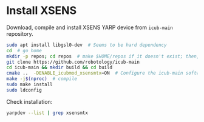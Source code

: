 # Install XSENS
Download, compile and install XSENS YARP device from `icub-main` repository.
```bash
sudo apt install libgsl0-dev  # Seems to be hard dependency
cd  # go home
mkdir -p repos; cd repos  # make $HOME/repos if it doesn't exist; then, enter it
git clone https://github.com/robotology/icub-main
cd icub-main && mkdir build && cd build
cmake ..  -DENABLE_icubmod_xsensmtx=ON  # Configure the icub-main software
make -j$(nproc)  # compile
sudo make install
sudo ldconfig
```

Check installation:
```bash
yarpdev --list | grep xsensmtx
```
